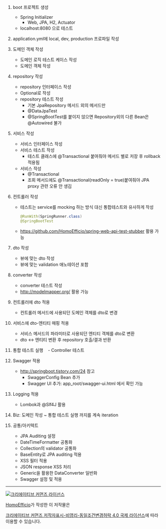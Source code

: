 1. boot 프로젝트 생성
    - Spring Initializer
        - Web, JPA, H2, Actuator
    - localhost:8080 으로 테스트
    
1. application.yml에 local, dev, production 프로파일 작성

1. 도메인 객체 작성
    - 도메인 로직 테스트 케이스 작성
    - 도메인 객체 작성
    
1. repository 작성
    - repository 인터페이스 작성
    - Optional로 작성
    - repository 테스트 작성
      - 기본 JpaRepository 메서드 외의 메서드만
      - @DataJpaTest
      - @SpringBootTest를 붙이지 않으면 Repository외의 다른 Bean은 @Autowired 불가

1. 서비스 작성
    - 서비스 인터페이스 작성
    - 서비스 테스트 작성
      - 테스트 클래스에 @Transactional 붙여줘야 메서드 별로 저장 후 rollback 적용됨
    - 서비스 작성
      - @Transactional
      - 조회 메서드에도 @Transactional(readOnly = true)붙여줘야 JPA proxy 관련 오류 안 생김
      
1. 컨트롤러 작성
    - 테스트는 service를 mocking 하는 방식 대신 통합테스트와 유사하게 작성
    
        ```java
        @RunWith(SpringRunner.class)
        @SpringBootTest
        ```
   - https://github.com/HomoEfficio/spring-web-api-test-stubber 활용 가능
   
1. dto 작성
    - 뷰에 맞는 dto 작성
    - 뷰에 맞는 validation 애노테이션 포함
    
1. converter 작성
    - converter 테스트 작성
    - http://modelmapper.org/ 활용 가능
    
1. 컨트롤러에 dto 적용
    - 컨트롤러 메서드에 사용되던 도메인 객체를 dto로 변경
    
1. 서비스에 dto-엔티티 매핑 적용
    - 서비스 메서드의 파라미터로 사용되던 엔티티 객체를 dto로 변환
    - dto <-> 엔티티 변환 후 repository 호출/결과 반환
    
1. 통합 테스트 실행
    - Controller 테스트

1. Swagger 적용
    - http://springboot.tistory.com/24 참고
        - SwaggerConfig Bean 추가
        - Swagger UI 추가: app_root/swagger-ui.html 에서 확인 가능
   
1. Logging 적용
    - Lombok과 @Slf4J 활용
    
1. Biz: 도메인 작성 ~ 통합 테스트 실행 까지를 계속 iteration

1. 공통/아키텍트
    - JPA Auditing 설정    
    - DateTimeFormatter 공통화    
    - Collection의 validator 공통화    
    - BaseEntity로 JPA auditing 적용
    - XSS 필터 적용
    - JSON response XSS 처리
    - Generic을 활용한 DataConverter 일반화
    - Swagger 설정 및 적용


----
<a rel="license" href="http://creativecommons.org/licenses/by-nc-sa/4.0/"><img alt="크리에이티브 커먼즈 라이선스" style="border-width:0" src="https://i.creativecommons.org/l/by-nc-sa/4.0/88x31.png" /></a>

<a href='https://www.facebook.com/hanmomhanda' target='_blank'>HomoEfficio</a>가 작성한 이 저작물은

<a rel="license" href="http://creativecommons.org/licenses/by-nc-sa/4.0/">크리에이티브 커먼즈 저작자표시-비영리-동일조건변경허락 4.0 국제 라이선스</a>에 따라 이용할 수 있습니다.
